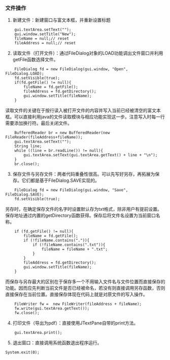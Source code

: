 ### 文件操作
1. 新建文件：新建窗口与富文本框，并重新设置标题
```
    gui.textArea.setText("");
    gui.window.setTitle("New");
    fileName = null;// reset
    fileAddress = null;// reset
```

2. 读取文件（打开文件）：通过FileDialog对象的LOAD功能调出文件窗口并利用getFile函数选择文件。
```
    FileDialog fd = new FileDialog(gui.window, "Open", FileDialog.LOAD);
    fd.setVisible(true);
    if(fd.getFile() != null){
        fileName = fd.getFile();
        fileAddress = fd.getDirectory();
        gui.window.setTitle(fileName);
    }
```
读取文件的关键在于按行读入被打开文件的内容并写入当前已经被清空的富文本框。可以直接利用java的文件读取模块与相应功能实现这一步。注意写入时每一行需要添加换行符。最后关闭文件。
```
    BufferedReader br = new BufferedReader(new FileReader(fileAddress+fileName)); 
    gui.textArea.setText("");
    String line;
    while ((line = br.readLine()) != null){
        gui.textArea.setText(gui.textArea.getText() + line + "\n");
    }
    br.close();
```

3. 保存文件与另存文件：两者代码重叠性很高。可以先写好另存，再拓展为保存。它们都是基于FileDialog.SAVE实现的。
```
    FileDialog fd = new FileDialog(gui.window, "Save", FileDialog.SAVE);
    fd.setVisible(true);
```
另存时，在确定保存文件的名字时设置默认存为txt格式，除非用户有提前设置。保存地址通过内置的getDirectory函数获得。保存后将文件名设置为当前窗口名称。
```
    if (fd.getFile() != null){
        fileName = fd.getFile();
        if (!fileName.contains(".")){
            if (!fileName.contains(".txt")){
                fileName = fileName + ".txt";
            }
        }
        fileAddress = fd.getDirectory();
        gui.window.setTitle(fileName);
    }
```
而保存与另存最大的区别在于保存多一个不用输入文件名与文件位置而直接保存的功能。因而应先判断当前文件是否已经被命名，若没有则直接调用另存函数，否则直接保存在当前位置。直接保存体现在代码上就是对原文件的写入操作。
```
    FileWriter fw =  new FileWriter(fileAddress + fileName);
    fw.write(gui.textArea.getText());
    fw.close();
```

4. 打印文件（导出为pdf）：直接使用JTextPane自带的print方法。
```
    gui.textArea.print();
```

5. 退出窗口：直接调用系统函数退出程序运行。
```
System.exit(0);
```


